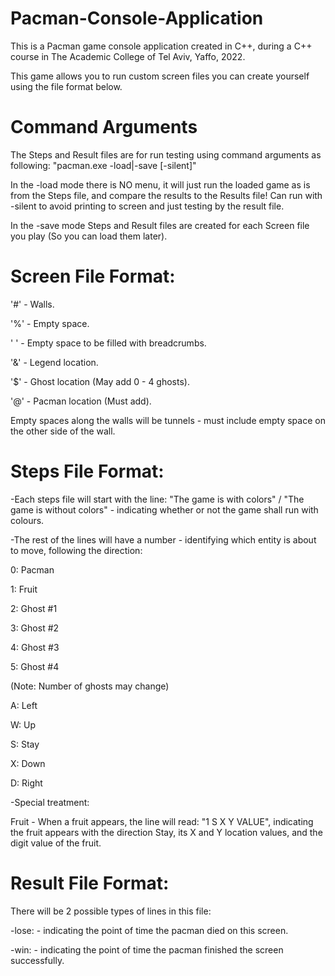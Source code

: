 # Pacman-Console-Application

This is a Pacman game console application created in C++, during a C++ course in The Academic College of Tel Aviv, Yaffo, 2022.

This game allows you to run custom screen files you can create yourself using the file format below.

# Command Arguments

The Steps and Result files are for run testing using command arguments as following: "pacman.exe -load|-save [-silent]"

In the -load mode there is NO menu, it will just run the loaded game as is from the Steps file, and compare the results to the Results file!
Can run with -silent to avoid printing to screen and just testing by the result file.

In the -save mode Steps and Result files are created for each Screen file you play (So you can load them later).

# Screen File Format:

'#' - Walls.

'%' - Empty space.

' ' - Empty space to be filled with breadcrumbs.

'&' - Legend location.

'$' - Ghost location (May add 0 - 4 ghosts).

'@' - Pacman location (Must add).

Empty spaces along the walls will be tunnels - must include empty space on the other side of the wall.

# Steps File Format:

-Each steps file will start with the line: "The game is with colors" / "The game is without colors" - indicating whether or not the game shall run with colours.

-The rest of the lines will have a number - identifying which entity is about to move, following the direction:

0: Pacman

1: Fruit

2: Ghost #1

3: Ghost #2

4: Ghost #3

5: Ghost #4

(Note: Number of ghosts may change)

A: Left

W: Up

S: Stay

X: Down

D: Right

-Special treatment:

Fruit - When a fruit appears, the line will read: "1 S X Y VALUE", indicating the fruit appears with the direction Stay,
its X and Y location values, and the digit value of the fruit.

# Result File Format:

There will be 2 possible types of lines in this file:

-lose: <Time Stamp> - indicating the point of time the pacman died on this screen.

-win: <Time Stamp> - indicating the point of time the pacman finished the screen successfully.
